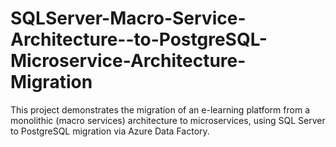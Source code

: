 # SQLServer-Macro-Service-Architecture--to-PostgreSQL-Microservice-Architecture-Migration
This project demonstrates the migration of an e-learning platform from a monolithic (macro services) architecture to microservices, using SQL Server to PostgreSQL migration via Azure Data Factory.
